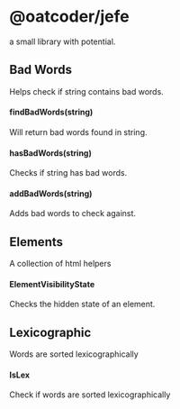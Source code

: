 # @oatcoder/jefe
a small library with potential.


## Bad Words
Helps check if string contains bad words.

#### findBadWords(string)
Will return bad words found in string.

#### hasBadWords(string)
Checks if string has bad words.

#### addBadWords(string)
Adds bad words to check against.

## Elements
A collection of html helpers

#### ElementVisibilityState
Checks the hidden state of an element.

## Lexicographic
Words are sorted lexicographically

#### IsLex
Check if words are sorted lexicographically
